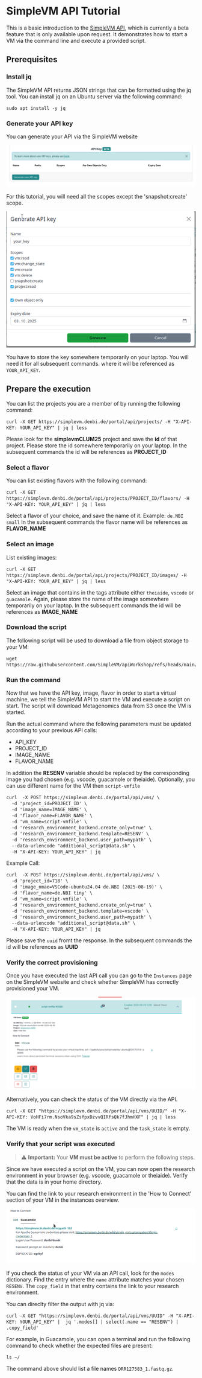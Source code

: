 # SimpleVM API Tutorial

This is a basic introduction to the [SimpleVM API](https://simplevm.denbi.de/wiki/simple_vm/user_api_keys/), which is currently a beta feature that is only available upon request.
It demonstrates how to start a VM via the command line and execute a provided script. 

## Prerequisites

### Install jq

The SimpleVM API returns JSON strings that can be formatted using the jq tool.
You can install jq on an Ubuntu server via the following command:
```
sudo apt install -y jq
```

### Generate your API key

You can generate your API via the SimpleVM website

![](./figures/generate_api_key.png)

For this tutorial, you will need all the scopes except the 'snapshot:create' scope.

![](./figures/key_scopes.png)


You have to store the key somewhere temporarily on your laptop. You will need it for all subsequent commands.
where it will be referenced as `YOUR_API_KEY`.

## Prepare the execution 

You can list the projects you are a member of by running the following command:

```
curl -X GET https://simplevm.denbi.de/portal/api/projects/ -H "X-API-KEY: YOUR_API_KEY" | jq | less
```
Please look for the **simplevmCLUM25** project and save the **id** of that project. Please store the id somewhere temporarily on your laptop.
In the subsequent commands the id will be references as **PROJECT_ID** 


### Select a flavor

You can list existing flavors with the following command:
```
curl -X GET https://simplevm.denbi.de/portal/api/projects/PROJECT_ID/flavors/ -H "X-API-KEY: YOUR_API_KEY" | jq | less
```

Select a flavor of your choice, and save the name of it. Example: `de.NBI small`
In the subsequent commands the flavor name will be references as **FLAVOR_NAME** 

### Select an image

List existing images:
```
curl -X GET https://simplevm.denbi.de/portal/api/projects/PROJECT_ID/images/ -H "X-API-KEY: YOUR_API_KEY" | jq | less
```

Select an image that contains in the tags attribute either `theiaide`, `vscode` or `guacamole`.
Again, please store the name of the image somewhere temporarily on your laptop.
In the subsequent commands the id will be references as **IMAGE_NAME** 

### Download the script

The following script will be used to download a file from object storage to your VM:
```
wget https://raw.githubusercontent.com/SimpleVM/apiWorkshop/refs/heads/main/data.sh
```

### Run the command 

Now that we have the API key, image, flavor in order to start a virtual machine, we 
tell the SimpleVM API to start the VM and execute a script on start.
The script will download Metagenomics data from S3 once the VM is started. 

Run the actual command where the following parameters must be updated according to your previous API calls:

* API_KEY
* PROJECT_ID 
* IMAGE_NAME
* FLAVOR_NAME
  

In addition the **RESENV** variable should be replaced by the corresponding image you had chosen (e.g. vscode, guacamole or theiaide).
Optionally, you can use different name for the VM then `script-vmfile`
```
curl  -X POST https://simplevm.denbi.de/portal/api/vms/ \
  -d 'project_id=PROJECT_ID' \
  -d 'image_name=IMAGE_NAME' \
  -d 'flavor_name=FLAVOR_NAME' \
  -d 'vm_name=script-vmfile' \
  -d 'research_environment_backend.create_only=true' \
  -d 'research_environment_backend.template=RESENV' \
  -d 'research_environment_backend.user_path=mypath' \
  --data-urlencode "additional_script@data.sh" \
  -H "X-API-KEY: YOUR_API_KEY" | jq
```

Example Call:
```
curl  -X POST https://simplevm.denbi.de/portal/api/vms/ \
  -d 'project_id=718' \
  -d 'image_nmae=VSCode-ubuntu24.04 de.NBI (2025-08-19)' \
  -d 'flavor_name=de.NBI tiny' \
  -d 'vm_name=script-vmfile' \
  -d 'research_environment_backend.create_only=true' \
  -d 'research_environment_backend.template=vscode' \
  -d 'research_environment_backend.user_path=mypath' \
  --data-urlencode "additional_script@data.sh" \
  -H "X-API-KEY: YOUR_API_KEY" | jq
```

Please save the `uuid` fromt the response.
In the subsequent commands the id will be references as **UUID** 


### Verify the correct provisioning

Once you have executed the last API call you can go to the `Instances` page on the SimpleVM website and check whether
SimpleVM has correctly provisioned your VM.

![](./figures/list_vm.png)

Alternatively, you can check the status of the VM directly via the API. 

```
curl -X GET "https://simplevm.denbi.de/portal/api/vms/UUID/" -H "X-API-KEY: VoHFi7rm.NsoVka9sZsfpxDzvvQIRfsQk7fJhmHXF" | jq | less

```
The VM is ready when the `vm_state` is `active` and the `task_state` is empty.

### Verify that your script was executed

> ⚠️ **Important:** Your **VM must be active** to perform the following steps.

Since we have executed a script on the VM, you can now open the research environment in your browser (e.g. vscode, guacamole or theiaide).
Verify that the data is in your home directory.

You can find the link to your research environment in the 'How to Connect' section of your VM in the instances overview.

![](./figures/how_to_connect.png)

If you check the status of your VM via an API call, look for the `modes` dictionary. 
Find the entry where the `name` attribute matches your chosen `RESENV`. 
The `copy_field` in that entry contains the link to your research environment.

You can direclty filter the output with jq via:

```
curl -X GET "https://simplevm.denbi.de/portal/api/vms/UUID" -H "X-API-KEY: YOUR_API_KEY" |  jq '.modes[] | select(.name == "RESENV") | .copy_field' 

```

For example, in Guacamole, you can open a terminal and run the following command to check whether the expected files are present:

```
ls ~/
```
The command above should list a file names `DRR127583_1.fastq.gz`.
